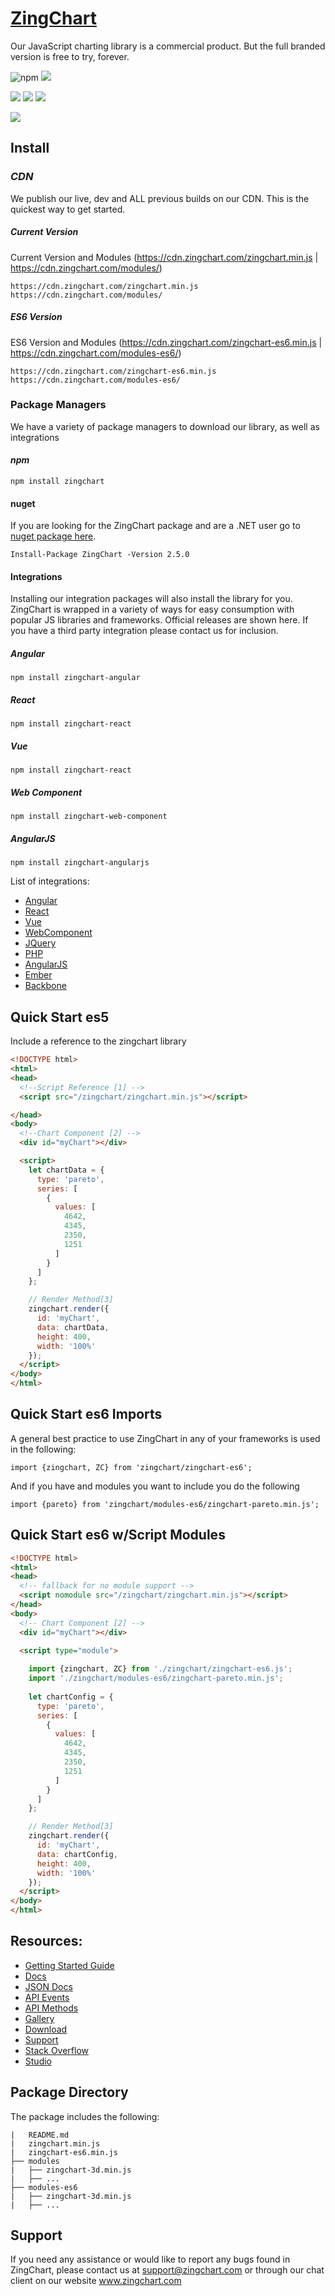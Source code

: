 # [ZingChart](https://www.zingchart.com/)

Our JavaScript charting library is a commercial product. But the full branded version is free to try, forever.

![npm](https://img.shields.io/npm/v/zingchart)
![](https://img.shields.io/npm/dw/zingchart)

![](https://img.shields.io/david/zingchart/zingchart)
![](https://img.shields.io/david/peer/zingchart/zingchart)
![](https://img.shields.io/david/dev/zingchart/zingchart)

![](https://d2ddoduugvun08.cloudfront.net/items/0h0Z183K27213h0H0x1n/Screen%20Recording%202020-03-05%20at%2001.45%20PM.gif)

## Install


### *CDN*

We publish our live, dev and ALL previous builds on our CDN. This is the quickest way to get started.

##### Current Version

Current Version and Modules (https://cdn.zingchart.com/zingchart.min.js | https://cdn.zingchart.com/modules/)

```
https://cdn.zingchart.com/zingchart.min.js
https://cdn.zingchart.com/modules/
```

##### ES6 Version

ES6 Version and Modules (https://cdn.zingchart.com/zingchart-es6.min.js | https://cdn.zingchart.com/modules-es6/)

```
https://cdn.zingchart.com/zingchart-es6.min.js
https://cdn.zingchart.com/modules-es6/
```


### Package Managers

We have a variety of package managers to download our library, as well as integrations


#### *npm*

```
npm install zingchart
```

#### nuget

If you are looking for the ZingChart package and are a .NET user go to [nuget package here](https://www.nuget.org/packages/ZingChart/).

```
Install-Package ZingChart -Version 2.5.0
```

#### Integrations

Installing our integration packages will also install the library for you. ZingChart is wrapped in a variety of ways for easy consumption with popular JS libraries and frameworks. Official releases are shown here.  If you have a third party integration please contact us for inclusion.

##### Angular

```
npm install zingchart-angular
```

##### React

```
npm install zingchart-react
```

##### Vue

```
npm install zingchart-react
```

##### Web Component

``` 
npm install zingchart-web-component
```

##### AngularJS

```
npm install zingchart-angularjs
```

List of integrations:
* [Angular](https://github.com/zingchart/zingchart-angular)
* [React](https://github.com/zingchart/zingchart-react)
* [Vue](https://github.com/zingchart/zingchart-vue)
* [WebComponent](https://github.com/zingchart/zingchart-web-component)
* [JQuery](https://github.com/zingchart/ZingChart-jQuery)
* [PHP](https://github.com/zingchart/ZingChart-PHP)
* [AngularJS](https://github.com/zingchart/ZingChart-AngularJS)
* [Ember](https://github.com/zingchart/ember-zingchart)
* [Backbone](https://github.com/zingchart/backbone-zingchart)

## Quick Start es5 
Include a reference to the zingchart library

```html
<!DOCTYPE html>
<html>
<head>
  <!--Script Reference [1] -->
  <script src="/zingchart/zingchart.min.js"></script>

</head>
<body>
  <!--Chart Component [2] -->
  <div id="myChart"></div>

  <script>
    let chartData = {
      type: 'pareto',
      series: [
        {
          values: [
            4642,
            4345,
            2350,
            1251
          ]
        }
      ]
    };

    // Render Method[3]
    zingchart.render({ 
      id: 'myChart',
      data: chartData,
      height: 400,
      width: '100%'
    });
  </script>
</body>
</html>
```

## Quick Start es6 Imports
A general best practice to use ZingChart in any of your frameworks is used in the following:

`import {zingchart, ZC} from 'zingchart/zingchart-es6';`

And if you have and modules you want to include you do the following

`import {pareto} from 'zingchart/modules-es6/zingchart-pareto.min.js';`


## Quick Start es6 w/Script Modules

```html
<!DOCTYPE html>
<html>
<head>
  <!-- fallback for no module support -->
  <script nomodule src="/zingchart/zingchart.min.js"></script>
</head>
<body>
  <!-- Chart Component [2] -->
  <div id="myChart"></div>

  <script type="module">
    
    import {zingchart, ZC} from './zingchart/zingchart-es6.js';
    import './zingchart/modules-es6/zingchart-pareto.min.js';
    
    let chartConfig = {
      type: 'pareto',
      series: [
        {
          values: [
            4642,
            4345,
            2350,
            1251
          ]
        }
      ]
    };

    // Render Method[3]
    zingchart.render({ 
      id: 'myChart',
      data: chartConfig,
      height: 400,
      width: '100%'
    });
  </script>
</body>
</html>
```

## Resources: 
* [Getting Started Guide](https://www.zingchart.com/docs/getting-started/your-first-javascript-chart)
* [Docs](http://www.zingchart.com/docs) 
* [JSON Docs](https://www.zingchart.com/docs/api/json-configuration)
* [API Events](https://www.zingchart.com/docs/api/events)
* [API Methods](https://www.zingchart.com/docs/api/methods)
* [Gallery](https://www.zingchart.com/gallery/) 
* [Download](https://www.zingchart.com/download/)
* [Support](https://www.zingchart.com/support)
* [Stack Overflow](https://stackoverflow.com/search?q=zingchart)
* [Studio](https://app.zingsoft.com)


<!-- ## Browserify
This package supports the CommonJS module format to be used with bundlers such as [Browserify](http://browserify.org/) when being used with NPM.

Usage : `var zingchart = require('zingchart');`
-->


## Package Directory
The package includes the following:
```
|   README.md
|   zingchart.min.js
|   zingchart-es6.min.js
├── modules
|   ├── zingchart-3d.min.js
|   ├── ...
├── modules-es6
|   ├── zingchart-3d.min.js
|   ├── ...
``` 


## Support
If you need any assistance or would like to report any bugs found in ZingChart, please contact us at support@zingchart.com or through our chat client on our website www.zingchart.com
